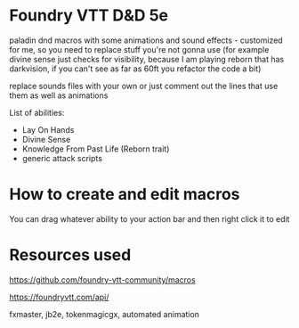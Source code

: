 # Foundry VTT D&D 5e
paladin dnd macros with some animations and sound effects - customized for me, so you need to replace stuff you're not gonna use (for example divine sense just checks for visibility, because I am playing reborn that has darkvision, if you can't see as far as 60ft you refactor the code a bit)

replace sounds files with your own or just comment out the lines that use them as well as animations

List of abilities:
 - Lay On Hands
 - Divine Sense
 - Knowledge From Past Life (Reborn trait)
 - generic attack scripts

# How to create and edit macros

You can drag whatever ability to your action bar and then right click it to edit

# Resources used

https://github.com/foundry-vtt-community/macros

https://foundryvtt.com/api/

fxmaster,
jb2e,
tokenmagicgx,
automated animation
